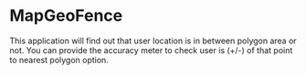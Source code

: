 # MapGeoFence
This application will find out that user location is in between polygon area or not.
You can provide the accuracy meter to check user is (+/-) of that point to nearest polygon option.

